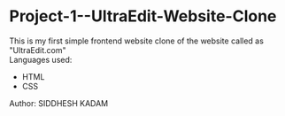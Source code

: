 # Project-1--UltraEdit-Website-Clone
This is my first simple frontend website clone of the website called as "UltraEdit.com"
<br>
Languages used: 
<ul>
  <li>
    HTML
  </li>
  <li>
    CSS
  </li>
</ul>
Author: SIDDHESH KADAM
